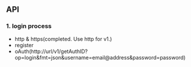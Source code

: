 ## API

### 1. login process
* http & https(completed. Use http for v1.)
* register
* oAuth(http://url/v1/getAuthID?op=login&fmt=json&username=email@address&password=password)